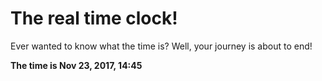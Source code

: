 # The real time clock!

Ever wanted to know what the time is? Well, your journey is about to end!

**The time is Nov 23, 2017, 14:45**